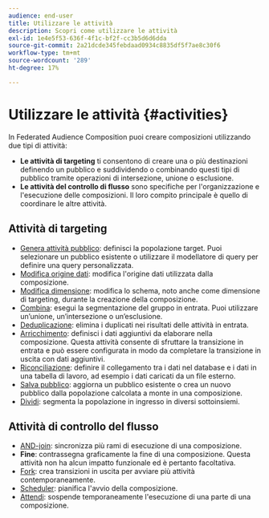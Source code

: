 ```yaml
---
audience: end-user
title: Utilizzare le attività
description: Scopri come utilizzare le attività
exl-id: 1e4e5f53-636f-4f1c-bf2f-cc3b5d6d6dda
source-git-commit: 2a21dcde345febdaad0934c8835df5f7ae8c30f6
workflow-type: tm+mt
source-wordcount: '289'
ht-degree: 17%

---
```


# Utilizzare le attività {#activities}

In Federated Audience Composition puoi creare composizioni utilizzando due tipi di attività:

* **Le attività di targeting** ti consentono di creare una o più destinazioni definendo un pubblico e suddividendo o combinando questi tipi di pubblico tramite operazioni di intersezione, unione o esclusione.
* **Le attività del controllo di flusso** sono specifiche per l&#39;organizzazione e l&#39;esecuzione delle composizioni. Il loro compito principale è quello di coordinare le altre attività.

## Attività di targeting

* [Genera attività pubblico](build-audience.md): definisci la popolazione target. Puoi selezionare un pubblico esistente o utilizzare il modellatore di query per definire una query personalizzata.
* [Modifica origine dati](./change-data-source.md): modifica l&#39;origine dati utilizzata dalla composizione.
* [Modifica dimensione](change-dimension.md): modifica lo schema, noto anche come dimensione di targeting, durante la creazione della composizione.
* [Combina](combine.md): esegui la segmentazione del gruppo in entrata. Puoi utilizzare un’unione, un’intersezione o un’esclusione.
* [Deduplicazione](deduplication.md): elimina i duplicati nei risultati delle attività in entrata.
* [Arricchimento](enrichment.md): definisci i dati aggiuntivi da elaborare nella composizione. Questa attività consente di sfruttare la transizione in entrata e può essere configurata in modo da completare la transizione in uscita con dati aggiuntivi.
* [Riconciliazione](reconciliation.md): definire il collegamento tra i dati nel database e i dati in una tabella di lavoro, ad esempio i dati caricati da un file esterno.
* [Salva pubblico](save-audience.md): aggiorna un pubblico esistente o crea un nuovo pubblico dalla popolazione calcolata a monte in una composizione.
* [Dividi](split.md): segmenta la popolazione in ingresso in diversi sottoinsiemi.

## Attività di controllo del flusso

* [AND-join](and-join.md): sincronizza più rami di esecuzione di una composizione.
* **Fine**: contrassegna graficamente la fine di una composizione. Questa attività non ha alcun impatto funzionale ed è pertanto facoltativa.
* [Fork](fork.md): crea transizioni in uscita per avviare più attività contemporaneamente.
* [Scheduler](scheduler.md): pianifica l&#39;avvio della composizione.
* [Attendi](wait.md): sospende temporaneamente l&#39;esecuzione di una parte di una composizione.
